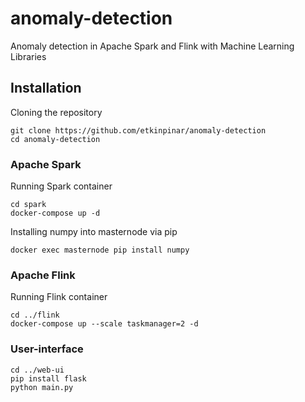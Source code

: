 # anomaly-detection
Anomaly detection in Apache Spark and Flink with Machine Learning Libraries

## Installation

Cloning the repository

```
git clone https://github.com/etkinpinar/anomaly-detection
cd anomaly-detection
```

### Apache Spark


Running Spark container

```
cd spark
docker-compose up -d
```

Installing numpy into masternode via pip

```
docker exec masternode pip install numpy
```

### Apache Flink

Running Flink container

```
cd ../flink
docker-compose up --scale taskmanager=2 -d
```

### User-interface

```
cd ../web-ui
pip install flask
python main.py
```

